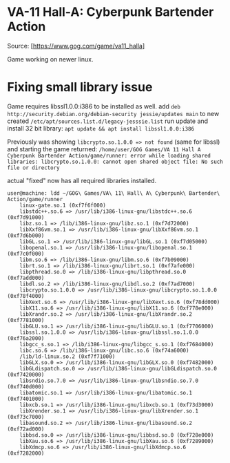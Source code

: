 # VA-11 Hall-A: Cyberpunk Bartender Action
Source: [https://www.gog.com/game/va11_halla]

Game working on newer linux.

# Fixing small library issue
Game requires libssl1.0.0:i386 to be installed as well.
add `deb http://security.debian.org/debian-security jessie/updates main` to new created `/etc/apt/sources.list.d/legacy-jesssie.list`
run update and install 32 bit library:
```apt update && apt install libssl1.0.0:i386```


Previously was showing `libcrypto.so.1.0.0 => not found` (same for libssl) and starting the game returned:
```/home/user/GOG Games/VA 11 Hall A Cyberpunk Bartender Action/game/runner: error while loading shared libraries: libcrypto.so.1.0.0: cannot open shared object file: No such file or directory```


actual "fixed" now has all required libraries installed.
```
user@machine: ldd ~/GOG\ Games/VA\ 11\ Hall\ A\ Cyberpunk\ Bartender\ Action/game/runner
	linux-gate.so.1 (0xf7f6f000)
	libstdc++.so.6 => /usr/lib/i386-linux-gnu/libstdc++.so.6 (0xf7d91000)
	libz.so.1 => /lib/i386-linux-gnu/libz.so.1 (0xf7d72000)
	libXxf86vm.so.1 => /usr/lib/i386-linux-gnu/libXxf86vm.so.1 (0xf7d6b000)
	libGL.so.1 => /usr/lib/i386-linux-gnu/libGL.so.1 (0xf7d05000)
	libopenal.so.1 => /usr/lib/i386-linux-gnu/libopenal.so.1 (0xf7c0f000)
	libm.so.6 => /lib/i386-linux-gnu/libm.so.6 (0xf7b09000)
	librt.so.1 => /lib/i386-linux-gnu/librt.so.1 (0xf7afe000)
	libpthread.so.0 => /lib/i386-linux-gnu/libpthread.so.0 (0xf7add000)
	libdl.so.2 => /lib/i386-linux-gnu/libdl.so.2 (0xf7ad7000)
	libcrypto.so.1.0.0 => /usr/lib/i386-linux-gnu/libcrypto.so.1.0.0 (0xf78f4000)
	libXext.so.6 => /usr/lib/i386-linux-gnu/libXext.so.6 (0xf78dd000)
	libX11.so.6 => /usr/lib/i386-linux-gnu/libX11.so.6 (0xf778e000)
	libXrandr.so.2 => /usr/lib/i386-linux-gnu/libXrandr.so.2 (0xf7781000)
	libGLU.so.1 => /usr/lib/i386-linux-gnu/libGLU.so.1 (0xf7706000)
	libssl.so.1.0.0 => /usr/lib/i386-linux-gnu/libssl.so.1.0.0 (0xf76a2000)
	libgcc_s.so.1 => /lib/i386-linux-gnu/libgcc_s.so.1 (0xf7684000)
	libc.so.6 => /lib/i386-linux-gnu/libc.so.6 (0xf74a6000)
	/lib/ld-linux.so.2 (0xf7f71000)
	libGLX.so.0 => /usr/lib/i386-linux-gnu/libGLX.so.0 (0xf7482000)
	libGLdispatch.so.0 => /usr/lib/i386-linux-gnu/libGLdispatch.so.0 (0xf7420000)
	libsndio.so.7.0 => /usr/lib/i386-linux-gnu/libsndio.so.7.0 (0xf740d000)
	libatomic.so.1 => /usr/lib/i386-linux-gnu/libatomic.so.1 (0xf7401000)
	libxcb.so.1 => /usr/lib/i386-linux-gnu/libxcb.so.1 (0xf73d3000)
	libXrender.so.1 => /usr/lib/i386-linux-gnu/libXrender.so.1 (0xf73c7000)
	libasound.so.2 => /usr/lib/i386-linux-gnu/libasound.so.2 (0xf72ad000)
	libbsd.so.0 => /usr/lib/i386-linux-gnu/libbsd.so.0 (0xf728e000)
	libXau.so.6 => /usr/lib/i386-linux-gnu/libXau.so.6 (0xf7289000)
	libXdmcp.so.6 => /usr/lib/i386-linux-gnu/libXdmcp.so.6 (0xf7282000)
```

